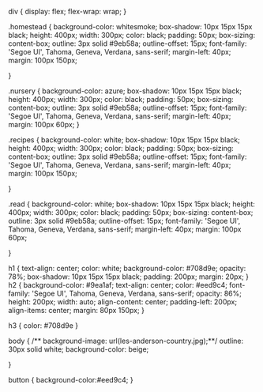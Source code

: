 div {
    display: flex;
    flex-wrap: wrap;
}

.homestead {
    background-color: whitesmoke;
    box-shadow: 10px 15px 15px black;
    height: 400px;
    width: 300px;
    color: black;
    padding: 50px;
    box-sizing: content-box;
    outline: 3px solid #9eb58a;
    outline-offset: 15px;
    font-family: 'Segoe UI', Tahoma, Geneva, Verdana, sans-serif;
    margin-left: 40px;
    margin: 100px 150px;

}

.nursery {
    background-color: azure;
    box-shadow: 10px 15px 15px black;
    height: 400px;
    width: 300px;
    color: black;
    padding: 50px;
    box-sizing: content-box;
    outline: 3px solid #9eb58a;
    outline-offset: 15px;
    font-family: 'Segoe UI', Tahoma, Geneva, Verdana, sans-serif;
    margin-left: 40px;
    margin: 100px 60px;
}

.recipes {
    background-color: white;
    box-shadow: 10px 15px 15px black;
    height: 400px;
    width: 300px;
    color: black;
    padding: 50px;
    box-sizing: content-box;
    outline: 3px solid #9eb58a;
    outline-offset: 15px;
    font-family: 'Segoe UI', Tahoma, Geneva, Verdana, sans-serif;
    margin-left: 40px;
    margin: 100px 150px;

}

.read {
    background-color: white;
    box-shadow: 10px 15px 15px black;
    height: 400px;
    width: 300px;
    color: black;
    padding: 50px;
    box-sizing: content-box;
    outline: 3px solid #9eb58a;
    outline-offset: 15px;
    font-family: 'Segoe UI', Tahoma, Geneva, Verdana, sans-serif;
    margin-left: 40px;
    margin: 100px 60px;

}

h1 {
    text-align: center;
    color: white;
    background-color: #708d9e;
    opacity: 78%;
    box-shadow: 10px 15px 15px black;
    padding: 200px;
    margin: 20px;
}
h2 {
    background-color: #9ea1af;
    text-align: center;
    color: #eed9c4;
    font-family: 'Segoe UI', Tahoma, Geneva, Verdana, sans-serif;
    opacity: 86%;
    height: 200px;
    width: auto;
    align-content: center;
    padding-left: 200px;
    align-items: center;
    margin: 80px 150px;
}

h3 {
   color: #708d9e
}


body {
    /** background-image: url(les-anderson-country.jpg);**/
    outline: 30px solid white;
    background-color: beige;
    
}

button {
    background-color:#eed9c4;
}

